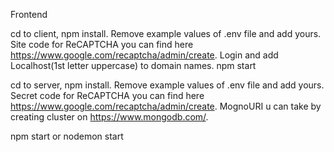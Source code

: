 
Frontend

cd to client, npm install. Remove example values of .env file and add yours. Site code for ReCAPTCHA you can find here https://www.google.com/recaptcha/admin/create. Login and add Localhost(1st letter uppercase) to domain names. npm start

cd to server, npm install. Remove example values of .env file and add yours. Secret code for ReCAPTCHA you can find here https://www.google.com/recaptcha/admin/create. MognoURI u can take by creating cluster on https://www.mongodb.com/.

npm start or nodemon start

